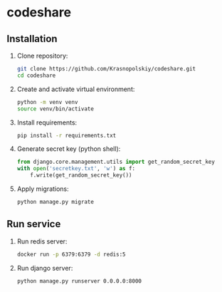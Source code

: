# codeshare
## Installation
1. Clone repository:
    ```bash
    git clone https://github.com/Krasnopolskiy/codeshare.git
    cd codeshare
    ```
2. Create and activate virtual environment:
    ```bash
    python -m venv venv
    source venv/bin/activate
    ```
3. Install requirements:
    ```bash
    pip install -r requirements.txt
    ```
4. Generate secret key (python shell):
    ```python
    from django.core.management.utils import get_random_secret_key  
    with open('secretkey.txt', 'w') as f:
        f.write(get_random_secret_key())
    ```
5. Apply migrations:
    ```bash
    python manage.py migrate
    ```

## Run service
1. Run redis server:
    ```bash
    docker run -p 6379:6379 -d redis:5
    ```
2. Run django server:
    ```bash
    python manage.py runserver 0.0.0.0:8000
    ```
